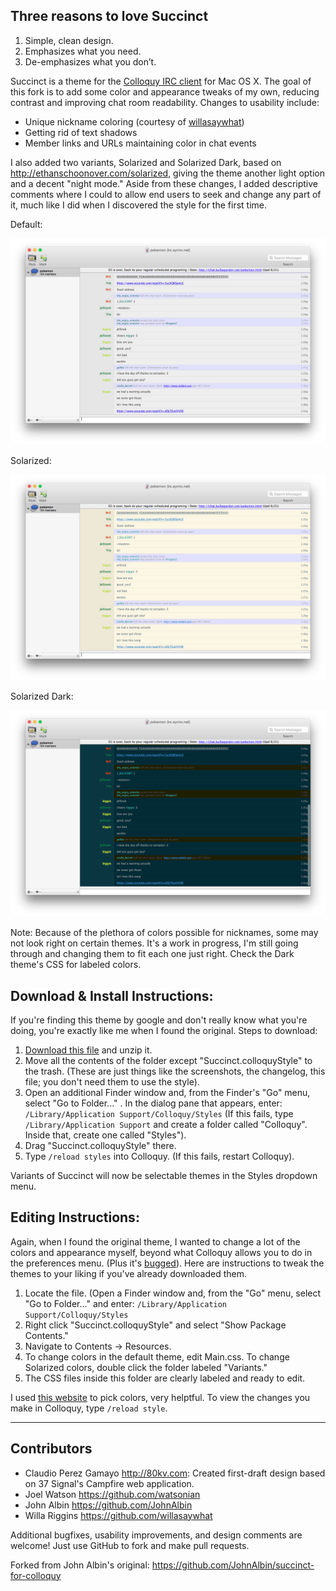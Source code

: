Three reasons to love Succinct
------------------------------

1. Simple, clean design.
2. Emphasizes what you need.
3. De-emphasizes what you don’t.

Succinct is a theme for the [Colloquy IRC client](http://colloquy.info/) for Mac OS X. The goal of this fork is to add some color and appearance tweaks of my own, reducing contrast and improving chat room readability. Changes to usability include:
* Unique nickname coloring (courtesy of [willasaywhat](https://github.com/willasaywhat))
* Getting rid of text shadows
* Member links and URLs maintaining color in chat events

I also added two variants, Solarized and Solarized Dark, based on http://ethanschoonover.com/solarized, giving the theme another light option and a decent "night mode." Aside from these changes, I added descriptive comments where I could to allow end users to seek and change any part of it, much like I did when I discovered the style for the first time.

Default:

<img src="https://raw.githubusercontent.com/TempSpas/succinct-for-colloquy/master/Default.png" alt="Screenshot" />

Solarized:

<img src="https://raw.githubusercontent.com/TempSpas/succinct-for-colloquy/master/Solarized.png" alt="Screenshot" />

Solarized Dark:

<img src="https://raw.githubusercontent.com/TempSpas/succinct-for-colloquy/master/Dark.png" alt="Screenshot" />

Note: Because of the plethora of colors possible for nicknames, some may not look right
on certain themes. It's a work in progress, I'm still going through and changing them
to fit each one just right. Check the Dark theme's CSS for labeled colors.

Download & Install Instructions:
--------------------------------

If you're finding this theme by google and don't really know what you're doing, you're
exactly like me when I found the original. Steps to download:

1. [Download this file](https://github.com/TempSpas/succinct-for-colloquy/archive/master.zip) and unzip it.
2. Move all the contents of the folder except "Succinct.colloquyStyle" to the trash. (These are just things like the screenshots, the changelog, this file; you don't need them to use the style).
3. Open an additional Finder window and, from the Finder's "Go" menu, select
   "Go to Folder..." . In the dialog pane that appears, enter:
     ```/Library/Application Support/Colloquy/Styles``` (If this fails, type ```/Library/Application Support``` and
     create a folder called "Colloquy". Inside that, create one called "Styles").
4. Drag "Succinct.colloquyStyle" there.
5. Type ```/reload styles``` into Colloquy. (If this fails, restart Colloquy).

Variants of Succinct will now be selectable themes in the Styles dropdown menu.

Editing Instructions:
---------------------

Again, when I found the original theme, I wanted to change a lot of the colors and appearance myself,
beyond what Colloquy allows you to do in the preferences menu. (Plus it's 
[bugged](http://colloquy.info/project/ticket/4307)). Here are instructions to tweak
the themes to your liking if you've already downloaded them.

1. Locate the file. (Open a Finder window and, from the "Go" menu, select "Go to Folder..."
and enter: ```/Library/Application Support/Colloquy/Styles```
2. Right click "Succinct.colloquyStyle" and select "Show Package Contents."
3. Navigate to Contents -> Resources.
4. To change colors in the default theme, edit Main.css. To change Solarized colors, double click
the folder labeled "Variants."
5. The CSS files inside this folder are clearly labeled and ready to edit.

I used [this website](http://www.w3schools.com/tags/ref_colorpicker.asp) to pick colors, very helptful. To view the changes you make in Colloquy, type ```/reload style```.

----------------

Contributors
------------

* Claudio Perez Gamayo <http://80kv.com>: Created first-draft design based on 37
  Signal's Campfire web application.
* Joel Watson <https://github.com/watsonian>
* John Albin <https://github.com/JohnAlbin>
* Willa Riggins <https://github.com/willasaywhat>

Additional bugfixes, usability improvements, and design comments are welcome!
Just use GitHub to fork and make pull requests.

Forked from John Albin's original: <https://github.com/JohnAlbin/succinct-for-colloquy>